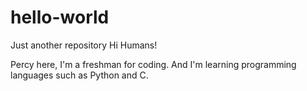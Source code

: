 # hello-world
Just another repository
Hi Humans!

Percy here, I'm a freshman for coding. And I'm learning programming languages such as Python and C.

